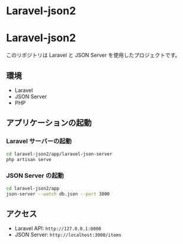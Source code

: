 # Laravel-json2
# Laravel-json2

このリポジトリは Laravel と JSON Server を使用したプロジェクトです。

## 環境
- Laravel
- JSON Server
- PHP



## アプリケーションの起動

### Laravel サーバーの起動
```sh
cd laravel-json2/app/laravel-json-server
php artisan serve
```

### JSON Server の起動
```sh
cd laravel-json2/app
json-server --watch db.json --port 3000
```

## アクセス
- Laravel API: `http://127.0.0.1:8000`
- JSON Server: `http://localhost:3000/items`


